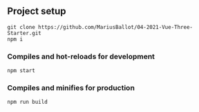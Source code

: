 
## Project setup
```
git clone https://github.com/MariusBallot/04-2021-Vue-Three-Starter.git
npm i
```

### Compiles and hot-reloads for development
```
npm start
```

### Compiles and minifies for production
```
npm run build
```
